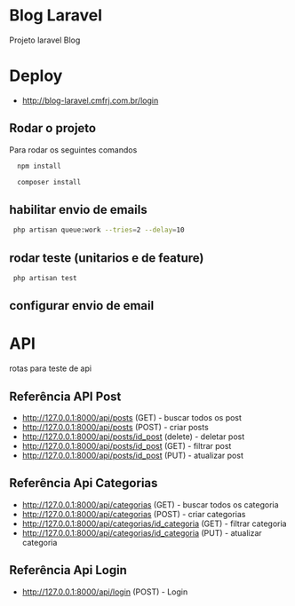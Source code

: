 
# Blog Laravel

Projeto laravel Blog
# Deploy
- http://blog-laravel.cmfrj.com.br/login

## Rodar o projeto

Para rodar os seguintes comandos

```bash
  npm install
```
```bash
  composer install
```


## habilitar envio de emails

```bash
 php artisan queue:work --tries=2 --delay=10
```


## rodar teste (unitarios e de feature)

```bash
 php artisan test
```



## configurar envio de email


# API

rotas para teste de api


## Referência API Post

- http://127.0.0.1:8000/api/posts  (GET) - buscar todos os post
- http://127.0.0.1:8000/api/posts  (POST) - criar posts
- http://127.0.0.1:8000/api/posts/id_post  (delete) - deletar post
- http://127.0.0.1:8000/api/posts/id_post  (GET) - filtrar post
- http://127.0.0.1:8000/api/posts/id_post  (PUT) - atualizar post


## Referência Api Categorias

- http://127.0.0.1:8000/api/categorias  (GET) - buscar todos os categoria
- http://127.0.0.1:8000/api/categorias  (POST) - criar categorias
- http://127.0.0.1:8000/api/categorias/id_categoria  (GET) - filtrar categoria
- http://127.0.0.1:8000/api/categorias/id_categoria  (PUT) - atualizar categoria


## Referência Api Login

- http://127.0.0.1:8000/api/login  (POST) - Login

